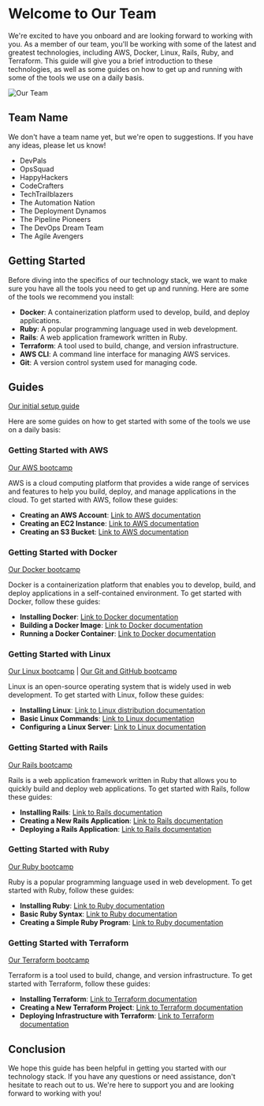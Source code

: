 # Welcome to Our Team

We're excited to have you onboard and are looking forward to working with you. As a member of our team, you'll be working with some of the latest and greatest technologies, including AWS, Docker, Linux, Rails, Ruby, and Terraform. This guide will give you a brief introduction to these technologies, as well as some guides on how to get up and running with some of the tools we use on a daily basis.

![Our Team](https://user-images.githubusercontent.com/19922556/218631229-cb041779-ac40-4714-85c3-7f64f3e6f52f.png)

## Team Name

We don't have a team name yet, but we're open to suggestions. If you have any ideas, please let us know!

- DevPals
- OpsSquad
- HappyHackers
- CodeCrafters
- TechTrailblazers
- The Automation Nation
- The Deployment Dynamos
- The Pipeline Pioneers
- The DevOps Dream Team
- The Agile Avengers

## Getting Started

Before diving into the specifics of our technology stack, we want to make sure you have all the tools you need to get up and running. Here are some of the tools we recommend you install:

- **Docker**: A containerization platform used to develop, build, and deploy applications.
- **Ruby**: A popular programming language used in web development.
- **Rails**: A web application framework written in Ruby.
- **Terraform**: A tool used to build, change, and version infrastructure.
- **AWS CLI**: A command line interface for managing AWS services.
- **Git**: A version control system used for managing code.

## Guides

[Our initial setup guide](setup.md)

Here are some guides on how to get started with some of the tools we use on a daily basis:

### Getting Started with AWS

[Our AWS bootcamp](aws/README.md)

AWS is a cloud computing platform that provides a wide range of services and features to help you build, deploy, and manage applications in the cloud. To get started with AWS, follow these guides:

- **Creating an AWS Account**: [Link to AWS documentation](https://docs.aws.amazon.com/index.html)
- **Creating an EC2 Instance**: [Link to AWS documentation](https://docs.aws.amazon.com/ec2)
- **Creating an S3 Bucket**: [Link to AWS documentation](https://docs.aws.amazon.com/s3)

### Getting Started with Docker

[Our Docker bootcamp](docker/README.md)

Docker is a containerization platform that enables you to develop, build, and deploy applications in a self-contained environment. To get started with Docker, follow these guides:

- **Installing Docker**: [Link to Docker documentation](https://docs.docker.com)
- **Building a Docker Image**: [Link to Docker documentation](https://docs.docker.com/get-started/overview)
- **Running a Docker Container**: [Link to Docker documentation](https://docs.docker.com/get-started/overview)

### Getting Started with Linux

[Our Linux bootcamp](linux/README.md) | [Our Git and GitHub bootcamp](git/README.md)

Linux is an open-source operating system that is widely used in web development. To get started with Linux, follow these guides:

- **Installing Linux**: [Link to Linux distribution documentation](https://loftwah.github.io/linux-for-pirates)
- **Basic Linux Commands**: [Link to Linux documentation](https://loftwah.github.io/linux-for-pirates)
- **Configuring a Linux Server**: [Link to Linux documentation](https://loftwah.github.io/linux-for-pirates)

### Getting Started with Rails

[Our Rails bootcamp](ruby/rails/README.md)

Rails is a web application framework written in Ruby that allows you to quickly build and deploy web applications. To get started with Rails, follow these guides:

- **Installing Rails**: [Link to Rails documentation](https://guides.rubyonrails.org)
- **Creating a New Rails Application**: [Link to Rails documentation](https://guides.rubyonrails.org/getting_started.html)
- **Deploying a Rails Application**: [Link to Rails documentation](https://www.digitalocean.com/community/tutorials/how-to-build-a-ruby-on-rails-application)

### Getting Started with Ruby

[Our Ruby bootcamp](ruby/README.md)

Ruby is a popular programming language used in web development. To get started with Ruby, follow these guides:

- **Installing Ruby**: [Link to Ruby documentation](https://www.ruby-lang.org/en/downloads)
- **Basic Ruby Syntax**: [Link to Ruby documentation](https://www.ruby-lang.org/en/documentation)
- **Creating a Simple Ruby Program**: [Link to Ruby documentation](https://www.ruby-lang.org/en/documentation)

### Getting Started with Terraform

[Our Terraform bootcamp](terraform/README.md)

Terraform is a tool used to build, change, and version infrastructure. To get started with Terraform, follow these guides:

- **Installing Terraform**: [Link to Terraform documentation](https://developer.hashicorp.com/terraform/docs)
- **Creating a New Terraform Project**: [Link to Terraform documentation](https://developer.hashicorp.com/terraform/docs)
- **Deploying Infrastructure with Terraform**: [Link to Terraform documentation](https://developer.hashicorp.com/terraform/docs)

## Conclusion

We hope this guide has been helpful in getting you started with our technology stack. If you have any questions or need assistance, don't hesitate to reach out to us. We're here to support you and are looking forward to working with you!
